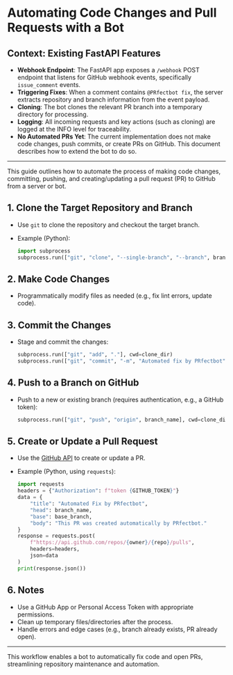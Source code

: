 # Automating Code Changes and Pull Requests with a Bot

## Context: Existing FastAPI Features

- **Webhook Endpoint**: The FastAPI app exposes a `/webhook` POST endpoint that listens for GitHub webhook events, specifically `issue_comment` events.
- **Triggering Fixes**: When a comment contains `@PRfectbot fix`, the server extracts repository and branch information from the event payload.
- **Cloning**: The bot clones the relevant PR branch into a temporary directory for processing.
- **Logging**: All incoming requests and key actions (such as cloning) are logged at the INFO level for traceability.
- **No Automated PRs Yet**: The current implementation does not make code changes, push commits, or create PRs on GitHub. This document describes how to extend the bot to do so.

---

This guide outlines how to automate the process of making code changes, committing, pushing, and creating/updating a pull request (PR) to GitHub from a server or bot.

## 1. Clone the Target Repository and Branch

- Use `git` to clone the repository and checkout the target branch.
- Example (Python):

  ```python
  import subprocess
  subprocess.run(["git", "clone", "--single-branch", "--branch", branch, repo_url, clone_dir])
  ```

## 2. Make Code Changes

- Programmatically modify files as needed (e.g., fix lint errors, update code).

## 3. Commit the Changes

- Stage and commit the changes:

  ```python
  subprocess.run(["git", "add", "."], cwd=clone_dir)
  subprocess.run(["git", "commit", "-m", "Automated fix by PRfectbot"], cwd=clone_dir)
  ```

## 4. Push to a Branch on GitHub

- Push to a new or existing branch (requires authentication, e.g., a GitHub token):

  ```python
  subprocess.run(["git", "push", "origin", branch_name], cwd=clone_dir)
  ```

## 5. Create or Update a Pull Request

- Use the [GitHub API](https://docs.github.com/en/rest/pulls/pulls?apiVersion=2022-11-28#create-a-pull-request) to create or update a PR.
- Example (Python, using `requests`):

  ```python
  import requests
  headers = {"Authorization": f"token {GITHUB_TOKEN}"}
  data = {
      "title": "Automated Fix by PRfectbot",
      "head": branch_name,
      "base": base_branch,
      "body": "This PR was created automatically by PRfectbot."
  }
  response = requests.post(
      f"https://api.github.com/repos/{owner}/{repo}/pulls",
      headers=headers,
      json=data
  )
  print(response.json())
  ```

## 6. Notes

- Use a GitHub App or Personal Access Token with appropriate permissions.
- Clean up temporary files/directories after the process.
- Handle errors and edge cases (e.g., branch already exists, PR already open).

---

This workflow enables a bot to automatically fix code and open PRs, streamlining repository maintenance and automation.
